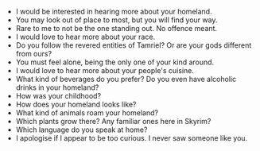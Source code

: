 - I would be interested in hearing more about your homeland.
- You may look out of place to most, but you will find your way.
- Rare to me to not be the one standing out. No offence meant.
- I would love to hear more about your race.
- Do you follow the revered entities of Tamriel? Or are your gods different from ours?
- You must feel alone, being the only one of your kind around.
- I would love to hear more about your people's cuisine.
- What kind of beverages do you prefer? Do you even have alcoholic drinks in your homeland?
- How was your childhood?
- How does your homeland looks like?
- What kind of animals roam your homeland?
- Which plants grow there? Any familiar ones here in Skyrim?
- Which language do you speak at home?
- I apologise if I appear to be too curious. I never saw someone like you.
